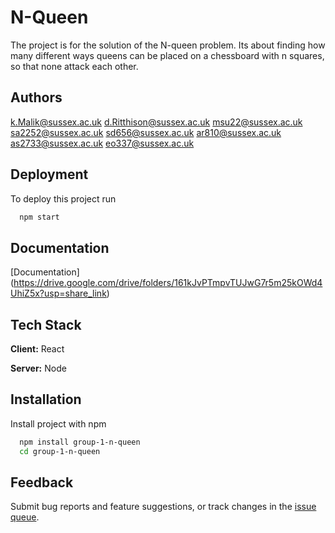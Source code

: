 
# N-Queen   

The project is for the solution of the N-queen problem. 
Its about finding how many different ways queens can be placed on a chessboard with n squares, so that none attack each other.



## Authors

k.Malik@sussex.ac.uk 
d.Ritthison@sussex.ac.uk
msu22@sussex.ac.uk
sa2252@sussex.ac.uk
sd656@sussex.ac.uk
ar810@sussex.ac.uk
as2733@sussex.ac.uk
eo337@sussex.ac.uk




## Deployment

To deploy this project run

```bash
  npm start
```


## Documentation

[Documentation]
(https://drive.google.com/drive/folders/161kJvPTmpvTUJwG7r5m25kOWd4UhiZ5x?usp=share_link)


## Tech Stack

**Client:** React

**Server:** Node


## Installation

Install project with npm

```bash
  npm install group-1-n-queen
  cd group-1-n-queen
```
    
## Feedback

Submit bug reports and feature suggestions, or track changes in the
[issue queue](https://www.outlook.com//as2733@sussex.ac.uk).

